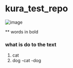 # kura_test_repo

![image](https://user-images.githubusercontent.com/67888547/125701530-0e2e74aa-15e6-4790-847d-b1ce7dc3c06f.png)

** words in bold 

### what is do to the text

1. cat
2. dog
-cat
-dog
